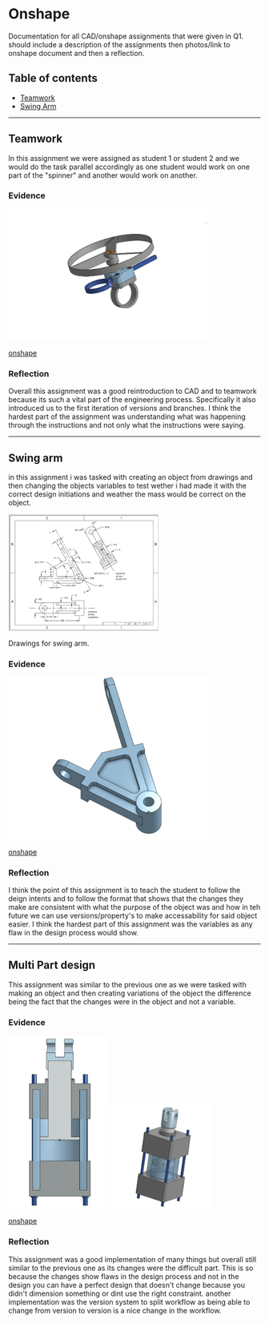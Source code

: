 # Onshape
Documentation for all CAD/onshape assignments that were given in Q1. should include a description of the assignments then photos/link to onshape document and then a reflection.

## Table of contents
* [Teamwork](#teamwork)
* [Swing Arm](#swing-arm)
***
## Teamwork
 In this assignment we were assigned as student 1 or student 2 and we would do the task parallel accordingly as one student would work on one part of the "spinner" and another would work on another.
 
### Evidence  
<img src = "images/Screen Shot 2022-10-25 at 7.08.50 PM.png" width =400>


[onshape](https://cvilleschools.onshape.com/documents/19b4e8b6faceab78c3bb6ecc/w/99810491b29fbb5249be6a91/e/d89a4bf3ca23d4b9ed03c618?renderMode=0&uiState=63586e0c99fb69013035c394)

### Reflection
Overall this assignment was a good reintroduction to CAD and to teamwork because its such a vital part of the engineering process. Specifically it also introduced us to the first iteration of versions and branches. I think the hardest part of the assignment was understanding what was happening through the instructions and not only what the instructions were saying. 
***
## Swing arm 
in this assignment i was tasked with creating an object from drawings and then changing the objects variables to test wether i had made it with the correct design initiations and weather the mass would be correct on the object.

<img src="images/Screen Shot 2022-10-25 at 7.26.51 PM.png" width =300>

Drawings for swing arm.

### Evidence
<img src="images/Screen Shot 2022-10-25 at 7.32.47 PM.png" width =400>

[onshape](https://cvilleschools.onshape.com/documents/8cd6b1c7da96621e2df57930/w/f0fb1853de55c53016426d69/e/ea50aaf205535d6958921682?renderMode=0&uiState=6358728d88b2b44b5b5e8240) 
### Reflection
I think the point of this assignment is to teach the student to follow the deign intents and to follow the format that shows that the changes they make are consistent with what the purpose of the object was and how in teh future we can use versions/property's to make accessability for said object easier. I think the hardest part of this assignment was the variables as any flaw in the design process would show.

***
## Multi Part design
This assignment was similar to the previous one as we were tasked with making an object and then creating variations of the object the difference being the fact that the changes were in the object and not a variable.
### Evidence

<img src="images/Screen Shot 2022-10-25 at 7.44.12 PM.png" width =200>  
<img src="images/Screen Shot 2022-10-25 at 7.43.53 PM.png" width =200>

[onshape](https://cvilleschools.onshape.com/documents/1c2785dfbb8252d31b3689d3/w/1114d46ccc724cb700d35e51/e/6c8689d6f406051d3ef8f2b0?renderMode=0&uiState=635875477ce760040f24b4b5)

### Reflection
This assignment was a good implementation of many things but overall still similar to the previous one as its changes were the difficult part. This is so because the changes show flaws in the design process and not in the design you can have a perfect design that doesn't change because you didn't dimension something or dint use the right constraint. another implementation was the version system to split workflow as being able to change from version to version is  a nice change in the workflow.